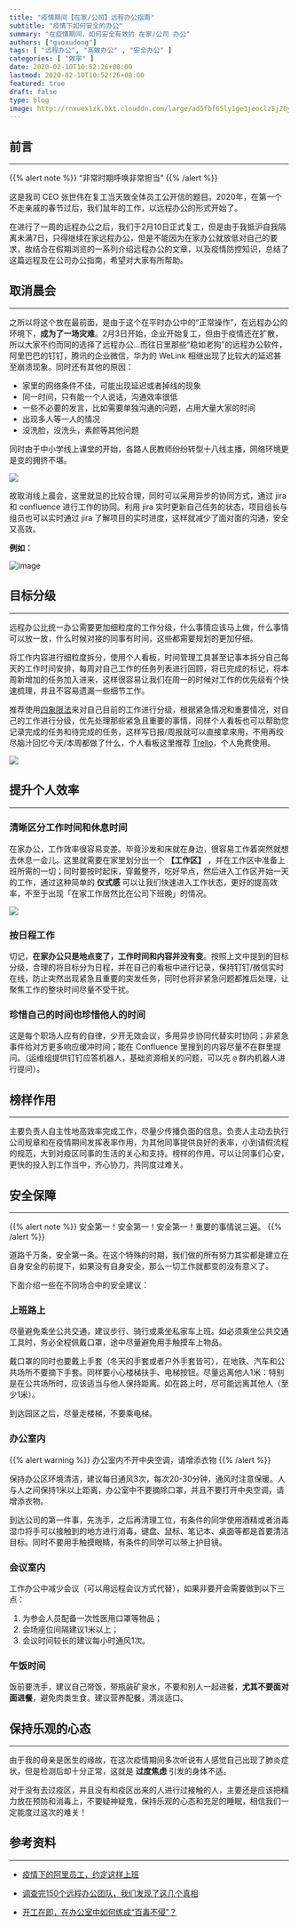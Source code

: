 ```yaml
---
title: "疫情期间【在家/公司】远程办公指南"
subtitle: "疫情下如何安全的办公"
summary: "在疫情期间，如何安全有效的 在家/公司 办公"
authors: ["guoxudong"]
tags: [ "远程办公", "高效办公" , "安全办公" ]
categories: [ "效率" ]
date: 2020-02-10T10:52:26+08:00
lastmod: 2020-02-10T10:52:26+08:00
featured: true
draft: false
type: blog
image: http://rnxuex1zk.bkt.clouddn.com/large/ad5fbf65ly1ge3jeoclz5j20yb0h9tfn.jpg
---
```


## 前言

---

{{% alert note %}}
 “非常时期呼唤非常担当”
{{% /alert %}}

这是我司 CEO 张世伟在复工当天致全体员工公开信的题目。2020年，在第一个不走亲戚的春节过后，我们鼠年的工作，以远程办公的形式开始了。

在进行了一周的远程办公之后，我们于2月10日正式复工，但是由于我抵沪自我隔离未满7日，只得继续在家远程办公，但是不能因为在家办公就放低对自己的要求，故结合在假期浏览的一系列介绍远程办公的文章，以及疫情防控知识，总结了这篇远程及在公司办公指南，希望对大家有所帮助。

## 取消晨会

---

之所以将这个放在最前面，是由于这个在平时办公中的“正常操作”，在远程办公的环境下，**成为了一场灾难**。2月3日开始，企业开始复工，但由于疫情还在扩散，所以大家不约而同的选择了远程办公...而往日里那些“稳如老狗”的远程办公软件，阿里巴巴的钉钉，腾讯的企业微信，华为的 WeLink 相继出现了比较大的延迟甚至崩溃现象。同时还有其他的原因：

- 家里的网络条件不佳，可能出现延迟或者掉线的现象
- 同一时间，只有能一个人说话，沟通效率很低
- 一些不必要的发言，比如需要单独沟通的问题，占用大量大家的时间
- 出现多人等一人的情况
- 没洗脸，没洗头，素颜等其他问题

同时由于中小学线上课堂的开始，各路人民教师纷纷转型十八线主播，网络环境更是变的拥挤不堪。

![](http://rnxuex1zk.bkt.clouddn.com/large/ad5fbf65gy1gbr5wkd8puj20c809f74q.jpg)

故取消线上晨会，这里就显的比较合理，同时可以采用异步的协同方式，通过 jira 和 confluence 进行工作的协同。利用 jira 实时更新自己任务的状态，项目组长与组员也可以实时通过 jira 了解项目的实时进度，这样就减少了面对面的沟通，安全又高效。

**例如：**

![image](http://rnxuex1zk.bkt.clouddn.com/large/ad5fbf65gy1gbr68kif3lj20me0xumzk.jpg)

## 目标分级

---

远程办公比统一办公需要更加细粒度的工作分级，什么事情应该马上做，什么事情可以放一放，什么时候对接的同事有时间，这些都需要规划的更加仔细。

将工作内容进行细粒度拆分，使用个人看板，时间管理工具甚至记事本拆分自己每天的工作时间安排，每周对自己工作的任务列表进行回顾，将已完成的标记，将本周新增加的任务加入进来，这样很容易让我们在周一的时候对工作的优先级有个快速梳理，并且不容易遗漏一些细节工作。

推荐使用[四象限法](https://wiki.mbalib.com/wiki/%E6%97%B6%E9%97%B4%E2%80%9C%E5%9B%9B%E8%B1%A1%E9%99%90%E2%80%9D%E6%B3%95)来对自己目前的工作进行分级，根据紧急情况和重要情况，对自己的工作进行分级，优先处理那些紧急且重要的事情，同样个人看板也可以帮助您记录完成的任务和待完成的任务，这样写日报/周报就可以直接拿来用，不用再绞尽脑汁回忆今天/本周都做了什么，个人看板这里推荐 [Trello](https://trello.com)，个人免费使用。

![](http://rnxuex1zk.bkt.clouddn.com/large/ad5fbf65gy1gbrai6ynydj20b407kdg6.jpg)

## 提升个人效率

---

### 清晰区分工作时间和休息时间

在家办公，工作效率很容易变差。毕竟沙发和床就在身边，很容易工作着突然就想去休息一会儿。这里就需要在家里划分出一个 **【工作区】** ，并在工作区中准备上班所需的一切；同时要按时起床，穿戴整齐，吃好早点，然后进入工作区开始一天的工作，通过这种简单的 **仪式感** 可以让我们快速进入工作状态，更好的提高效率，不至于出现「在家工作居然比在公司下班晚」的情况。

![](http://rnxuex1zk.bkt.clouddn.com/large/ad5fbf65gy1gbraur5ylbj20hi0fiwf8.jpg)

### 按日程工作

切记，**在家办公只是地点变了，工作时间和内容并没有变**。按照上文中提到的目标分级，合理的将目标分为日程，并在自己的看板中进行记录，保持钉钉/微信实时在线，防止突然出现紧急且重要的突发任务，同时也将非紧急问题都推后处理，让聚焦工作的整块时间尽量不受干扰。

### 珍惜自己的时间也珍惜他人的时间

这是每个职场人应有的自律，少开无效会议，多用异步协同代替实时协同；非紧急事件给对方更多响应缓冲时间；能在 Confluence 里搜到的内容尽量不在群里提问。（运维组提供钉钉应答机器人，基础资源相关的问题，可以先 `@` 群内机器人进行提问）。

## 榜样作用

---

主要负责人自主性地高效率完成工作，尽量少传播负面的信息。负责人主动去执行公司规章和在疫情期间发挥表率作用，为其他同事提供良好的表率，小到请假流程的规范，大到对疫区同事的生活的关心和支持。榜样的作用，可以让同事们心安，更快的投入到工作当中，齐心协力，共同度过难关。

## 安全保障

---

{{% alert note %}}
安全第一！安全第一！安全第一！重要的事情说三遍。
{{% /alert %}}

道路千万条，安全第一条。在这个特殊的时期，我们做的所有努力其实都是建立在自身安全的前提下，如果没有自身安全，那么一切工作就都变的没有意义了。

下面介绍一些在不同场合中的安全建议：

### 上班路上

尽量避免乘坐公共交通，建议步行、骑行或乘坐私家车上班。如必须乘坐公共交通工具时，务必全程佩戴口罩，途中尽量避免用手触摸车上物品。

戴口罩的同时也要戴上手套（冬天的手套或者户外手套皆可），在地铁、汽车和公共场所不要摘下手套。同样要小心楼梯扶手、电梯按钮。尽量远离他人1米：特别是在公共场所时，应该适当与他人保持距离。如在路上时，尽可能远离其他人（至少1米）。

到达园区之后，尽量走楼梯，不要乘电梯。

### 办公室内

{{% alert warning %}}
办公室内不开中央空调，请增添衣物
{{% /alert %}}

保持办公区环境清洁，建议每日通风3次，每次20-30分钟，通风时注意保暖。人与人之间保持1米以上距离，办公室中不要摘除口罩，并且不要打开中央空调，请增添衣物。

到达公司的第一件事，先洗手，之后再清理工位，有条件的同学使用酒精或者消毒湿巾将手可以接触到的地方进行消毒，键盘、鼠标、笔记本、桌面等都是首要清洁目标。同时不要用手触摸眼睛，有条件的同学可以带上护目镜。

### 会议室内

工作办公中减少会议（可以用远程会议方式代替），如果非要开会需要做到以下三点：

1. 为参会人员配备一次性医用口罩等物品；
2. 会场座位间隔建议1米以上；
3. 会议时间较长的建议每小时通风1次。

### 午饭时间

饭前要洗手，建议自己带饭，带瓶装矿泉水，不要和别人一起进餐，**尤其不要面对面进餐**，避免肉类生食。建议营养配餐，清淡适口。

## 保持乐观的心态

---

由于我的母亲是医生的缘故，在这次疫情期间多次听说有人感觉自己出现了肺炎症状，但是检测后却十分正常，这就是 **过度焦虑** 引发的身体不适。

对于没有去过疫区，并且没有和疫区出来的人进行过接触的人，主要还是应该把精力放在预防和消毒上，不要疑神疑鬼，保持乐观的心态和充足的睡眠，相信我们一定能度过这次的难关！

## 参考资料

---

- [疫情下的阿里员工，约定这样上班](https://mp.weixin.qq.com/s/4j715itQQPLivqfX0bseRw)

- [调查完150个远程办公团队，我们发现了这几个真相](https://mp.weixin.qq.com/s/P33JO0OS4CuN7M8alLIF_Q)

- [开工在即，在办公室中如何练成“百毒不侵”？](https://www.toutiao.com/a6791254617146524173/?timestamp=1581228897&app=news_article&group_id=6791254617146524173&req_id=2020020914145701001203319422A09121)